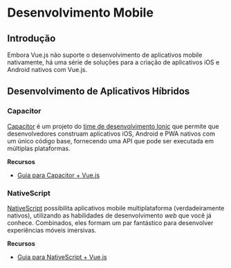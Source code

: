 # Desenvolvimento Mobile

## Introdução

Embora Vue.js não suporte o desenvolvimento de aplicativos mobile nativamente, há uma série de soluções para a criação de aplicativos iOS e Android nativos com Vue.js.

## Desenvolvimento de Aplicativos Híbridos

### Capacitor

[Capacitor](https://capacitorjs.com/) é um projeto do [time de desenvolvimento Ionic](https://ionic.io/) que permite que desenvolvedores construam aplicativos iOS, Android e PWA nativos com um único código base, fornecendo uma API que pode ser executada em múltiplas plataformas.

**Recursos**

- [Guia para Capacitor + Vue.js](https://capacitorjs.com/solution/vue)

### NativeScript

[NativeScript](https://www.nativescript.org) possibilita aplicativos mobile multiplataforma (verdadeiramente nativos), utilizando as habilidades de desenvolvimento _web_ que você já conhece. Combinados, eles formam um par fantástico para desenvolver experiências móveis imersivas.

**Recursos**

- [Guia para NativeScript + Vue.js](https://nativescript.org/vue/)
